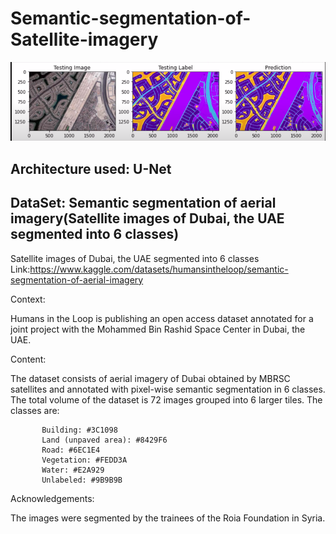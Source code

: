 # Semantic-segmentation-of-Satellite-imagery
![Alt text](images/img1.png?raw=true "Semantic Segmentation")

## Architecture used: U-Net

## DataSet: Semantic segmentation of aerial imagery(Satellite images of Dubai, the UAE segmented into 6 classes)

Satellite images of Dubai, the UAE segmented into 6 classes
Link:https://www.kaggle.com/datasets/humansintheloop/semantic-segmentation-of-aerial-imagery


Context:

Humans in the Loop is publishing an open access dataset annotated for a joint project with the Mohammed Bin Rashid Space Center in Dubai, the              UAE.

Content:


The dataset consists of aerial imagery of Dubai obtained by MBRSC satellites and annotated with pixel-wise semantic segmentation in 6 classes.              The total volume of the dataset is 72 images grouped into 6 larger tiles. The classes are:

           Building: #3C1098
           Land (unpaved area): #8429F6
           Road: #6EC1E4
           Vegetation: #FEDD3A
           Water: #E2A929
           Unlabeled: #9B9B9B
Acknowledgements:

The images were segmented by the trainees of the Roia Foundation in Syria.

